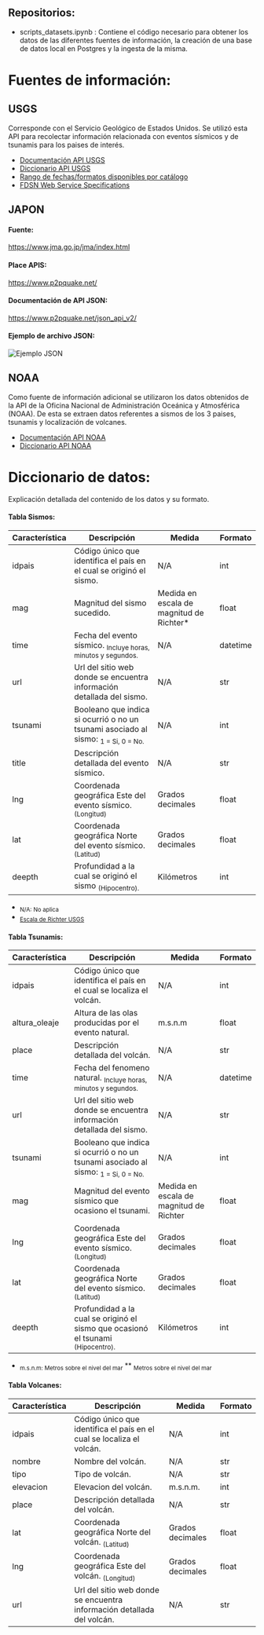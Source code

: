 ## Repositorios:
* scripts_datasets.ipynb : Contiene el código necesario para obtener los datos de las diferentes fuentes de información, la creación de una base de datos local en Postgres y la ingesta de la misma.

# Fuentes de información:
## USGS 
Corresponde con el Servicio Geológico de Estados Unidos. Se utilizó esta API para recolectar información relacionada con eventos sísmicos y de tsunamis para los paises de interés.
* [Documentación API USGS](https://earthquake.usgs.gov/fdsnws/event/1/)
* [Diccionario API USGS](https://earthquake.usgs.gov/data/comcat/index.php#tsunami)
* [Rango de fechas/formatos disponibles por catálogo](https://earthquake.usgs.gov/data/comcat/catalog/us/)
* [FDSN	Web	Service	Specifications](http://www.fdsn.org/webservices/FDSN-WS-Specifications-1.0.pdf)

## JAPON
#### Fuente:
https://www.jma.go.jp/jma/index.html
#### Place APIS:
https://www.p2pquake.net/
#### Documentación de API JSON:
https://www.p2pquake.net/json_api_v2/
#### Ejemplo de archivo JSON:
![Ejemplo JSON](https://user-images.githubusercontent.com/104787036/203128755-af6ed777-dfcd-4df5-bc67-ba593bfa9443.JPG)

## NOAA
Como fuente de información adicional se utilizaron los datos obtenidos de la API de la Oficina Nacional de Administración Oceánica y Atmosférica (NOAA). De esta se extraen datos referentes a sismos de los 3 paises, tsunamis y localización de volcanes.
* [Documentación API NOAA](https://www.ngdc.noaa.gov/hazel/view/swagger#/)
* [Diccionario API NOAA](https://www.ngdc.noaa.gov/hazel/view/about)

# Diccionario de datos:
Explicación detallada del contenido de los datos y su formato.

#### Tabla Sismos: 
  | **Característica** | **Descripción** | **Medida** | **Formato** |
  | --- | --- | --- | --- |
  | idpais | Código único que identifica el país en el cual se originó el sismo. | N/A | int |
  | mag | Magnitud del sismo sucedido. | Medida en escala de magnitud de Richter* | float |
  | time | Fecha del evento sísmico. <sub>Incluye horas, minutos y segundos.</sub> | N/A | datetime |
  | url | Url del sitio web donde se encuentra información detallada del sismo. | N/A | str |
  | tsunami | Booleano que indica si ocurrió o no un tsunami asociado al sismo: <sub>1 = Si, 0 = No.</sub> | N/A | int |
  | title | Descripción detallada del evento sísmico. | N/A | str |
  | lng | Coordenada geográfica Este del evento sísmico. <sub>(Longitud)</sub> | Grados decimales | float |
  | lat | Coordenada geográfica Norte del evento sísmico. <sub>(Latitud)</sub> | Grados decimales | float |
  | deepth | Profundidad a la cual se originó el sismo <sub>(Hipocentro).</sub> | Kilómetros | int |
 
 * <sub>N/A: No aplica</sub>
 * <sub>[Escala de Richter USGS](https://www.usgs.gov/faqs/moment-magnitude-richter-scale-what-are-different-magnitude-scales-and-why-are-there-so-many)
 
 #### Tabla Tsunamis:
  | **Característica** | **Descripción** | **Medida** | **Formato** |
  | --- | --- | --- | --- |
  | idpais | Código único que identifica el país en el cual se localiza el volcán. | N/A | int |
  | altura_oleaje | Altura de las olas producidas por el evento natural. | m.s.n.m | float |
  | place | Descripción detallada del volcán. | N/A | str |
  | time | Fecha del fenomeno natural. <sub>Incluye horas, minutos y segundos.</sub> | N/A | datetime |
  | url | Url del sitio web donde se encuentra información detallada del sismo. | N/A | str |
  | tsunami | Booleano que indica si ocurrió o no un tsunami asociado al sismo: <sub>1 = Si, 0 = No.</sub> | N/A | int |
  | mag | Magnitud del evento sísmico que ocasiono el tsunami. | Medida en escala de magnitud de Richter | float |
  | lng | Coordenada geográfica Este del evento sísmico. <sub>(Longitud)</sub> | Grados decimales | float |
  | lat | Coordenada geográfica Norte del evento sísmico. <sub>(Latitud)</sub> | Grados decimales | float |
  | deepth | Profundidad a la cual se originó el sismo que ocasionó el tsunami <sub>(Hipocentro).</sub> | Kilómetros | int |
  
 * <sub>m.s.n.m: Metros sobre el nivel del mar</sub>
 ** <sub>Metros sobre el nivel del mar</sub>
 
 #### Tabla Volcanes:
  | **Característica** | **Descripción** | **Medida** | **Formato** |
  | --- | --- | --- | --- |
  | idpais | Código único que identifica el país en el cual se localiza el volcán. | N/A | int |
  | nombre | Nombre del volcán. | N/A | str |
  | tipo | Tipo de volcán. | N/A | str |
  | elevacion | Elevacion del volcán. | m.s.n.m. | int |
  | place | Descripción detallada del volcán. | N/A | str |
  | lat | Coordenada geográfica Norte del volcán. <sub>(Latitud)</sub> | Grados decimales | float |
  | lng | Coordenada geográfica Este del volcán. <sub>(Longitud)</sub> | Grados decimales | float |
  | url | Url del sitio web donde se encuentra información detallada del volcán. | N/A | str |
  
